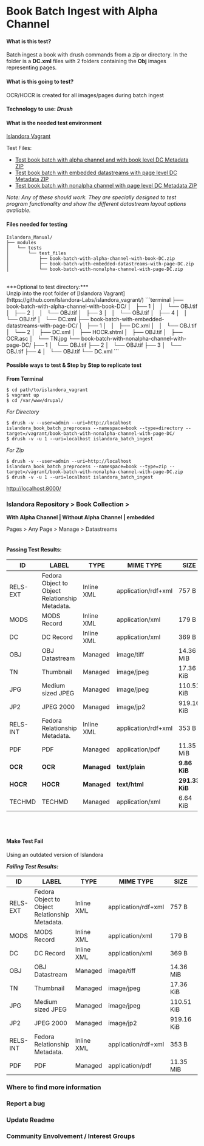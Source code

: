# Book Batch Ingest with Alpha Channel

#### What is this test?<br/>
Batch ingest a book with drush commands from a zip or directory. In the folder is a **DC.xml** files with 2 folders containing the **Obj** images representing pages.<br/>

#### What is this going to test?<br/>
OCR/HOCR is created for all images/pages during batch ingest<br/>

#### Technology to use: *Drush*<br/>

#### What is the needed test environment<br/>
[Islandora Vagrant](https://github.com/Islandora-Labs/islandora_vagrant/)<br/>

Test Files:
* [Test book batch with alpha channel and with book level DC Metadata ZIP](test_files/book-batch-with-alpha-channel-with-book-DC.zip)
* [Test book batch with embedded datastreams with page level DC Metadata ZIP](test_files/book-batch-with-embedded-datastreams-with-page-DC.zip)
* [Test book batch with nonalpha channel with page level DC Metadata ZIP](test_files/book-batch-with-nonalpha-channel-with-page-DC.zip)

*Note: Any of these should work. They are specially designed to test program functionality and show the different datastream layout options available.*

#### Files needed for testing<br/>
```terminal
Islandora_Manual/
├── modules
│   └── tests
│       └── test_files
│           ├── book-batch-with-alpha-channel-with-book-DC.zip
│           ├── book-batch-with-embedded-datastreams-with-page-DC.zip
│           └── book-batch-with-nonalpha-channel-with-page-DC.zip
```
<br/>
***Optional to test directory:***<br/>
 Unzip into the root folder of [Islandora Vagrant](https://github.com/Islandora-Labs/islandora_vagrant/)
```terminal
├── book-batch-with-alpha-channel-with-book-DC/
│   ├── 1
│   │   └── OBJ.tif
│   ├── 2
│   │   └── OBJ.tif
│   ├── 3
│   │   └── OBJ.tif
│   ├── 4
│   │   └── OBJ.tif
│   └── DC.xml
├── book-batch-with-embedded-datastreams-with-page-DC/
│   ├── 1
│   │   ├── DC.xml
│   │   └── OBJ.tif
│   └── 2
│       ├── DC.xml
│       ├── HOCR.shtml
│       ├── OBJ.tif
│       ├── OCR.asc
│       └── TN.jpg
└── book-batch-with-nonalpha-channel-with-page-DC/
    ├── 1
    │   └── OBJ.tif
    ├── 2
    │   └── OBJ.tif
    ├── 3
    │   └── OBJ.tif
    ├── 4
    │   └── OBJ.tif
    └── DC.xml
```
<br/>

#### Possible ways to test & Step by Step to replicate test<br/>
**From Terminal**
```terminal
$ cd path/to/islandora_vagrant
$ vagrant up
$ cd /var/www/drupal/
```
*For Directory*
```terminal
$ drush -v --user=admin --uri=http://localhost islandora_book_batch_preprocess --namespace=book --type=directory --target=/vagrant/book-batch-with-nonalpha-channel-with-page-DC/
$ drush -v -u 1 --uri=localhost islandora_batch_ingest
```
*For Zip*
```terminal
$ drush -v --user=admin --uri=http://localhost islandora_book_batch_preprocess --namespace=book --type=zip --target=/vagrant/book-batch-with-nonalpha-channel-with-page-DC.zip
$ drush -v -u 1 --uri=localhost islandora_batch_ingest
```

[http://localhost:8000/](http://localhost:8000/)<br/>

### Islandora Repository > Book Collection > <br/>

**With Alpha Channel | Without Alpha Channel | embedded**

Pages > Any Page > Manage > Datastreams<br/><br/>


#### Passing Test Results:

| ID       | LABEL                                          | TYPE        | MIME TYPE           | SIZE           | VERSIONS | OPERATIONS  | OPERATIONS   | OPERATIONS | OPERATIONS     |
|----------|------------------------------------------------|-------------|---------------------|----------------|----------|-------------|--------------|------------|----------------|
| RELS-EXT | Fedora Object to Object Relationship Metadata. | Inline XML  | application/rdf+xml | 757 B          | 2        |             | download     |            |                |
| MODS     | MODS Record                                    | Inline XML  | application/xml     | 179 B          | 1        | replace     | download     | delete     |                |
| DC       | DC Record                                      | Inline XML  | application/xml     | 369 B          | 1        | replace     | download     |            |                |
| OBJ      | OBJ Datastream                                 | Managed     | image/tiff          | 14.36 MiB      | 1        | replace     | download     | delete     |                |
| TN       | Thumbnail                                      | Managed     | image/jpeg          | 17.36 KiB      | 1        | replace     | download     |            | delete         |
| JPG      | Medium sized JPEG                              | Managed     | image/jpeg          | 110.51 KiB     | 1        | replace     | download     | delete     | regenerate     |
| JP2      | JPEG 2000                                      | Managed     | image/jp2           | 919.16 KiB     | 1        | replace     | download     |            | delete         |
| RELS-INT | Fedora Relationship Metadata.                  | Inline XML  | application/rdf+xml | 353 B          | 2        |             | download     | delete     |                |
| PDF      | PDF                                            | Managed     | application/pdf     | 11.35 MiB      | 1        | replace     | download     | delete     | regenerate     |
| **OCR**  | **OCR**                                        | **Managed** | **text/plain**      | **9.86 KiB**   | **1**    | **replace** | **download** | **delete** | **regenerate** |
| **HOCR** | **HOCR**                                       | **Managed** | **text/html**       | **291.33 KiB** | **1**    | **replace** | **download** | **delete** | **regenerate** |
| TECHMD   | TECHMD                                         | Managed     | application/xml     | 6.64 KiB       | 1        | replace     | download     | delete     | regenerate     |


<br/><br/>

#### Make Test Fail<br/>

Using an outdated version of Islandora<br/>

***Failing Test Results:***

| ID       | LABEL                                          | TYPE       | MIME TYPE           | SIZE       | VERSIONS | OPERATIONS | OPERATIONS | OPERATIONS | OPERATIONS |
|----------|------------------------------------------------|------------|---------------------|------------|----------|------------|------------|------------|------------|
| RELS-EXT | Fedora Object to Object Relationship Metadata. | Inline XML | application/rdf+xml | 757 B      | 2        |            | download   |            |            |
| MODS     | MODS Record                                    | Inline XML | application/xml     | 179 B      | 1        | replace    | download   | delete     |            |
| DC       | DC Record                                      | Inline XML | application/xml     | 369 B      | 1        | replace    | download   |            |            |
| OBJ      | OBJ Datastream                                 | Managed    | image/tiff          | 14.36 MiB  | 1        | replace    | download   | delete     |            |
| TN       | Thumbnail                                      | Managed    | image/jpeg          | 17.36 KiB  | 1        | replace    | download   | delete     | regenerate |
| JPG      | Medium sized JPEG                              | Managed    | image/jpeg          | 110.51 KiB | 1        | replace    | download   | delete     | regenerate |
| JP2      | JPEG 2000                                      | Managed    | image/jp2           | 919.16 KiB | 1        | replace    | download   | delete     | regenerate |
| RELS-INT | Fedora Relationship Metadata.                  | Inline XML | application/rdf+xml | 353 B      | 2        |            | download   | delete     |            |
| PDF      | PDF                                            | Managed    | application/pdf     | 11.35 MiB  | 1        | replace    | download   | delete     | regenerate |


### Where to find more information<br/>
### Report a bug<br/>
### Update Readme<br/>
### Community Envolvement / Interest Groups
